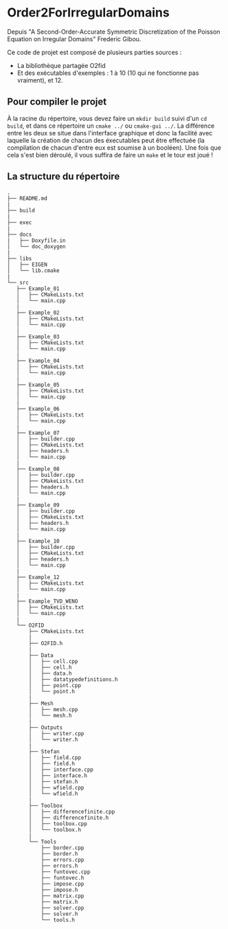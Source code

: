 #  Order2ForIrregularDomains

Depuis "A  Second-Order-Accurate  Symmetric  Discretization  of  the  Poisson  Equation  on  Irregular  Domains"  Frederic  Gibou.

Ce code de projet est composé de plusieurs parties sources :

 - La bibliothèque partagée O2fid
 - Et des exécutables d'exemples : 1 à 10 (10 qui ne fonctionne pas vraiment), et 12.

## Pour compiler le projet

À la racine du répertoire,  vous devez faire  un `mkdir build` suivi d'un `cd build`, et dans ce répertoire un    `cmake ../`	ou `cmake-gui ../`. La différence entre les deux se situe dans l'interface graphique et donc la facilité avec laquelle la création de chacun des éxecutables peut être effectuée (la compilation de chacun d'entre eux est soumise à un booléen).
Une fois que cela s'est bien déroulé, il vous suffira de faire un `make` et le tour est joué !

## La structure du répertoire

 ```
.
├── README.md
|
├── build
|
├── exec
|
├── docs
|   ├── Doxyfile.in
│   └── doc_doxygen
|
├── libs
│   ├── EIGEN
│   └── lib.cmake
|
└── src
    ├── Example_01
    │   ├── CMakeLists.txt
    │   └── main.cpp
    |
    ├── Example_02
    │   ├── CMakeLists.txt
    │   └── main.cpp
    |
    ├── Example_03
    │   ├── CMakeLists.txt
    │   └── main.cpp
    |
    ├── Example_04
    │   ├── CMakeLists.txt
    │   └── main.cpp
    |
    ├── Example_05
    │   ├── CMakeLists.txt
    │   └── main.cpp
    |
    ├── Example_06
    │   ├── CMakeLists.txt
    │   └── main.cpp
    |
    ├── Example_07
    │   ├── builder.cpp
    │   ├── CMakeLists.txt
    │   ├── headers.h
    │   └── main.cpp
    |
    ├── Example_08
    │   ├── builder.cpp
    │   ├── CMakeLists.txt
    │   ├── headers.h
    │   └── main.cpp
    |
    ├── Example_09
    │   ├── builder.cpp
    │   ├── CMakeLists.txt
    │   ├── headers.h
    │   └── main.cpp
    |
    ├── Example_10
    │   ├── builder.cpp
    │   ├── CMakeLists.txt
    │   ├── headers.h
    │   └── main.cpp
    |
    ├── Example_12
    │   ├── CMakeLists.txt
    │   └── main.cpp
    |
    ├── Example_TVD_WENO
    │   ├── CMakeLists.txt
    │   └── main.cpp
    |
    └── O2FID
        ├── CMakeLists.txt
        |
        ├── O2FID.h
        |
        ├── Data
        │   ├── cell.cpp
        │   ├── cell.h
        │   ├── data.h
        │   ├── datatypedefinitions.h
        │   ├── point.cpp
        │   └── point.h
        |
        ├── Mesh
        │   ├── mesh.cpp
        │   └── mesh.h
        |
        ├── Outputs
        │   ├── writer.cpp
        │   └── writer.h
        |
        ├── Stefan
        │   ├── field.cpp
        │   ├── field.h
        │   ├── interface.cpp
        │   ├── interface.h
        │   ├── stefan.h
        │   ├── wfield.cpp
        │   └── wfield.h
        |
        ├── Toolbox
        │   ├── differencefinite.cpp
        │   ├── differencefinite.h
        │   ├── toolbox.cpp
        │   └── toolbox.h
        |
        └── Tools
            ├── border.cpp
            ├── border.h
            ├── errors.cpp
            ├── errors.h
            ├── funtovec.cpp
            ├── funtovec.h
            ├── impose.cpp
            ├── impose.h
            ├── matrix.cpp
            ├── matrix.h
            ├── solver.cpp
            ├── solver.h
            └── tools.h
```



